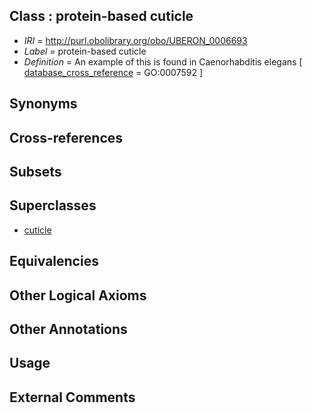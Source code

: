 
## Class : protein-based cuticle

 * *IRI* = http://purl.obolibrary.org/obo/UBERON_0006693
 * *Label* = protein-based cuticle
 * *Definition* = An example of this is found in Caenorhabditis elegans [ [database_cross_reference](../../ef/oboInOwl#hasDbXref.md) = GO:0007592 ]

## Synonyms


## Cross-references


## Subsets


## Superclasses

 * [cuticle](../../UBERON/02/UBERON_0001002.md)

## Equivalencies


## Other Logical Axioms


## Other Annotations


## Usage


## External Comments

